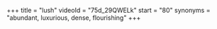 +++
title = "lush"
videoId = "75d_29QWELk"
start = "80"
synonyms = "abundant, luxurious, dense, flourishing"
+++


